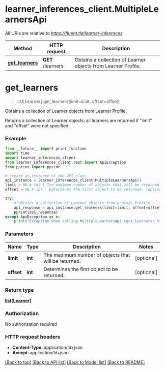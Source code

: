 # learner_inferences_client.MultipleLearnersApi

All URIs are relative to *https://fluent.tla/learner-inferences*

Method | HTTP request | Description
------------- | ------------- | -------------
[**get_learners**](MultipleLearnersApi.md#get_learners) | **GET** /learners | Obtains a collection of Learner objects from Learner Profile.


# **get_learners**
> list[Learner] get_learners(limit=limit, offset=offset)

Obtains a collection of Learner objects from Learner Profile.

Returns a collection of Learner objects; all learners are returned if \"limit\" and \"offset\" were not specified.

### Example
```python
from __future__ import print_function
import time
import learner_inferences_client
from learner_inferences_client.rest import ApiException
from pprint import pprint

# create an instance of the API class
api_instance = learner_inferences_client.MultipleLearnersApi()
limit = 56 # int | The maximum number of objects that will be returned. (optional)
offset = 56 # int | Determines the first object to be returned. (optional)

try:
    # Obtains a collection of Learner objects from Learner Profile.
    api_response = api_instance.get_learners(limit=limit, offset=offset)
    pprint(api_response)
except ApiException as e:
    print("Exception when calling MultipleLearnersApi->get_learners: %s\n" % e)
```

### Parameters

Name | Type | Description  | Notes
------------- | ------------- | ------------- | -------------
 **limit** | **int**| The maximum number of objects that will be returned. | [optional] 
 **offset** | **int**| Determines the first object to be returned. | [optional] 

### Return type

[**list[Learner]**](Learner.md)

### Authorization

No authorization required

### HTTP request headers

 - **Content-Type**: application/ld+json
 - **Accept**: application/ld+json

[[Back to top]](#) [[Back to API list]](../README.md#documentation-for-api-endpoints) [[Back to Model list]](../README.md#documentation-for-models) [[Back to README]](../README.md)

